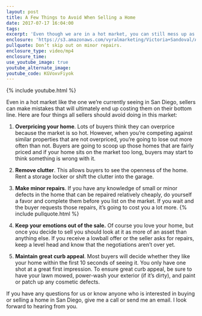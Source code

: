 ```yaml
---
layout: post
title: A Few Things to Avoid When Selling a Home
date: 2017-07-17 16:04:00
tags:
excerpt: 'Even though we are in a hot market, you can still mess up as a seller. Here are four common mishaps to avoid.'
enclosure: 'https://s3.amazonaws.com/vyralmarketing/Victoria+Sandoval/A+Few+Things+to+Avoid+When+Selling+a+Home+(1).mp4'
pullquote: Don’t skip out on minor repairs.
enclosure_type: video/mp4
enclosure_time:
use_youtube_image: true
youtube_alternate_image:
youtube_code: KGVoxvFiyok
---
```



{% include youtube.html %}

Even in a hot market like the one we’re currently seeing in San Diego, sellers can make mistakes that will ultimately end up costing them on their bottom line. Here are four things all sellers should avoid doing in this market:

1. **Overpricing your home**. Lots of buyers think they can overprice because the market is so hot. However, when you’re competing against similar properties that are not overpriced, you’re going to lose out more often than not. Buyers are going to scoop up those homes that are fairly priced and if your home sits on the market too long, buyers may start to think something is wrong with it.

2. **Remove clutter**. This allows buyers to see the openness of the home. Rent a storage locker or shift the clutter into the garage.

3. **Make minor repairs**. If you have any knowledge of small or minor defects in the home that can be repaired relatively cheaply, do yourself a favor and complete them before you list on the market. If you wait and the buyer requests those repairs, it’s going to cost you a lot more. {% include pullquote.html %}

4. **Keep your emotions out of the sale.** Of course you love your home, but once you decide to sell you should look at it as more of an asset than anything else. If you receive a lowball offer or the seller asks for repairs, keep a level head and know that the negotiations aren’t over yet.

5. **Maintain great curb appeal**. Most buyers will decide whether they like your home within the first 10 seconds of seeing it. You only have one shot at a great first impression. To ensure great curb appeal, be sure to have your lawn mowed, power-wash your exterior (if it’s dirty), and paint or patch up any cosmetic defects.

If you have any questions for us or know anyone who is interested in buying or selling a home in San Diego, give me a call or send me an email. I look forward to hearing from you.